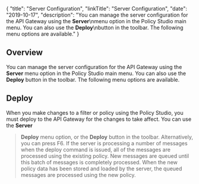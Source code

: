 {
"title": "Server Configuration",
"linkTitle": "Server Configuration",
"date": "2019-10-17",
"description": "You can manage the server configuration for the API Gateway using the **Server**\\nmenu option in the Policy Studio main menu. You can also use the **Deploy**\\nbutton in the toolbar. The following menu options are available."
}
<div id="p_general_server_over">

Overview
--------

You can manage the server configuration for the API Gateway using the **Server**
menu option in the Policy Studio main menu. You can also use the **Deploy**
button in the toolbar. The following menu options are available.

</div>

<div id="p_general_server_refresh">

Deploy
------

When you make changes to a filter or policy using the Policy Studio, you must deploy to the API Gateway for the changes to take affect. You can use the **Server**
>**Deploy**
menu option, or the **Deploy**
button in the toolbar. Alternatively, you can press F6. If the server is processing a number of messages when the deploy command is issued, all of the messages are processed using the existing policy. New messages are queued until this batch of messages is completely processed. When the new policy data has been stored and loaded by the server, the queued messages are processed using the new policy.

</div>
